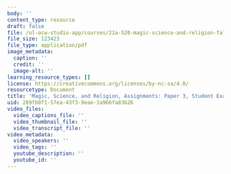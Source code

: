 ```yaml
---
body: ''
content_type: resource
draft: false
file: /ol-ocw-studio-app/courses/21a-520-magic-science-and-religion-fall-2021/mit21a_520f21_paper3_example1.pdf
file_size: 123423
file_type: application/pdf
image_metadata:
  caption: ''
  credit: ''
  image-alt: ''
learning_resource_types: []
license: https://creativecommons.org/licenses/by-nc-sa/4.0/
resourcetype: Document
title: 'Magic, Science, and Religion, Assignments: Paper 3, Student Example 1'
uid: 289fb0f1-57ea-43f3-9eae-1a966fa83626
video_files:
  video_captions_file: ''
  video_thumbnail_file: ''
  video_transcript_file: ''
video_metadata:
  video_speakers: ''
  video_tags: ''
  youtube_description: ''
  youtube_id: ''
---
```

